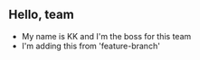 ## Hello, team
- My name is KK and I'm the boss for this team
- I'm adding this from 'feature-branch'